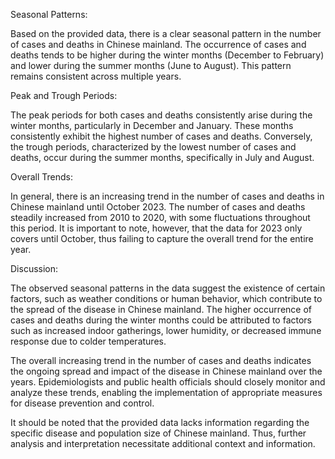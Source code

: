Seasonal Patterns:

Based on the provided data, there is a clear seasonal pattern in the number of cases and deaths in Chinese mainland. The occurrence of cases and deaths tends to be higher during the winter months (December to February) and lower during the summer months (June to August). This pattern remains consistent across multiple years.

Peak and Trough Periods:

The peak periods for both cases and deaths consistently arise during the winter months, particularly in December and January. These months consistently exhibit the highest number of cases and deaths. Conversely, the trough periods, characterized by the lowest number of cases and deaths, occur during the summer months, specifically in July and August.

Overall Trends:

In general, there is an increasing trend in the number of cases and deaths in Chinese mainland until October 2023. The number of cases and deaths steadily increased from 2010 to 2020, with some fluctuations throughout this period. It is important to note, however, that the data for 2023 only covers until October, thus failing to capture the overall trend for the entire year.

Discussion:

The observed seasonal patterns in the data suggest the existence of certain factors, such as weather conditions or human behavior, which contribute to the spread of the disease in Chinese mainland. The higher occurrence of cases and deaths during the winter months could be attributed to factors such as increased indoor gatherings, lower humidity, or decreased immune response due to colder temperatures.

The overall increasing trend in the number of cases and deaths indicates the ongoing spread and impact of the disease in Chinese mainland over the years. Epidemiologists and public health officials should closely monitor and analyze these trends, enabling the implementation of appropriate measures for disease prevention and control.

It should be noted that the provided data lacks information regarding the specific disease and population size of Chinese mainland. Thus, further analysis and interpretation necessitate additional context and information.
